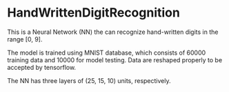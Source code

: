 # HandWrittenDigitRecognition

This is a Neural Network (NN) the can recognize hand-written digits in the range [0, 9]. 

The model is trained using MNIST database, which consists of 60000 training data and 10000 for model testing. Data are reshaped properly to be accepted by tensorflow.

The NN has three layers of (25, 15, 10) units, respectively. 
